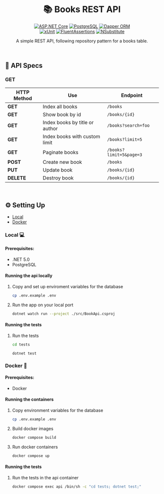 <div align='center'>

# 📚 Books REST API

<div>

[![ASP.NET Core](https://img.shields.io/badge/ASP.NET%20Core-2e2e2e?logo=dotnet)](https://docs.microsoft.com/en-us/aspnet/core/?view=aspnetcore-5.0)
[![PostgreSQL](https://img.shields.io/badge/PostgreSQL-2e2e2e?logo=postgresql)](https://www.postgresql.org/)
[![Dapper ORM](https://img.shields.io/badge/Dapper%20ORM-2e2e2e?logo=dapper)](https://dapper-tutorial.net/)
<br>
[![xUnit](https://img.shields.io/badge/xUnit-2e2e2e?logo=xunit)](https://xunit.net/)
[![FluentAssertions](https://img.shields.io/badge/Fluent%20Assertions-2e2e2e?logo=fluentassertions)](https://fluentassertions.com/)
[![NSubstitute](https://img.shields.io/badge/NSubstitute-2e2e2e?logo=nsubstitute)](https://nsubstitute.github.io/)

</div>

A simple REST API, following repository pattern for a books table.

</div>

<br>

## 📄 API Specs

### GET

| HTTP Method | Use                            | Endpoint                |
| ----------- | ------------------------------ | ----------------------- |
| **GET**     | Index all books                | `/books`                |
| **GET**     | Show book by id                | `/books/{id}`           |
| **GET**     | Index books by title or author | `/books?search=foo`     |
| **GET**     | Index books with custom limit  | `/books?limit=5`        |
| **GET**     | Paginate books                 | `/books?limit=5&page=3` |
| **POST**    | Create new book                | `/books`                |
| **PUT**     | Update book                    | `/books/{id}`           |
| **DELETE**  | Destroy book                   | `/books/{id}`           |

<br>

## ⚙️ Setting Up

- [Local](#setting-up-local)
- [Docker](#setting-up-docker)

<h3 id='setting-up-local'>Local 💻</h3>

#### Prerequisites:

- .NET 5.0
- PostgreSQL

#### Running the api locally

1. Copy and set up enviroment variables for the database

   ```bash
   cp .env.example .env
   ```

2. Run the app on your local port

   ```bash
   dotnet watch run --project ./src/BookApi.csproj
   ```

#### Running the tests

1. Run the tests

   ```bash
   cd tests
   ```

   ```bash
   dotnet test
   ```

<h3 id='setting-up-docker'>Docker 🐳</h3>

#### Prerequisites:

- Docker

#### Running the containers

1. Copy environment variables for the database

   ```bash
   cp .env.example .env
   ```

2. Build docker images

   ```bash
   docker compose build
   ```

3. Run docker containers

   ```bash
   docker compose up
   ```

#### Running the tests

1. Run the tests in the api container

   ```bash
   docker compose exec api /bin/sh -c "cd tests; dotnet test;"
   ```
